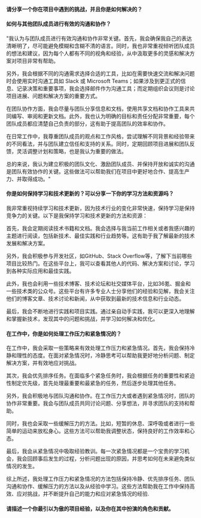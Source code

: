 #### 请分享一个你在项目中遇到的挑战，并且你是如何解决的？
#### 如何与其他团队成员进行有效的沟通和协作？
"我认为与团队成员进行有效沟通和协作非常关键。首先，我会确保我自己的表达清晰明了，尽可能避免模糊和含糊不清的语言。同时，我也非常重视倾听团队成员的想法和建议，因为每个人都有不同的视角和经验，从中汲取更多的灵感和解决方案对项目非常有帮助。

另外，我会根据不同的沟通需求选择合适的工具，比如在需要快速交流和解决问题时会使用实时沟通工具如 Slack 或 Microsoft Teams；如果涉及到更正式的信息、记录决策和重要事项，我会选择邮件作为沟通工具；而定期组织会议则是讨论项目进展、问题和解决方案的重要方式。

在团队协作方面，我会尽量与团队分享信息和文档，使用共享文档和协作工具来共同编写、审阅和更新文档。此外，我也认为明确的目标和责任分配非常重要，每个团队成员都应清楚自己负责的部分，这有助于提高团队的效率和协作。

在日常工作中，我尊重团队成员的观点和工作风格，尝试理解不同背景和经验带来的不同看法，并与团队建立信任和支持的关系。同时，定期回顾项目进展和团队反馈，灵活调整计划和策略，也是我认为重要的做法。

总的来说，我认为建立积极的团队文化、激励团队成员、并保持开放和诚实的沟通是团队有效协作的关键。这些做法可以帮助我们在项目中更好地合作、提高生产力、并取得成功。" 

#### 你是如何保持学习和技术更新的？可以分享一下你的学习方法和资源吗？
我非常重视持续学习和技术更新，因为技术行业的变化非常快速，保持学习是保持竞争力的关键。以下是我保持学习和技术更新的方法和资源：

首先，我会定期阅读技术书籍和文档。我会选择与我当前工作相关或者我感兴趣的主题进行阅读，包括新技术、最佳实践和行业趋势等。这有助于我了解最新的技术发展和解决方案。

另外，我会积极参与开发社区，如GitHub、Stack Overflow等，了解下当前哪些项目比较热门。在这些平台上，我可以查看其他人的代码、解决方案和讨论，学习到各种实际应用和最佳实践。

此外，我也会利用一些技术博客、技术论坛和社交媒体平台，比如36氪、掘金和一些技术类的公众号。这些平台有许多专业人士分享他们的经验和见解，我会关注他们的博客文章、技术讨论和新闻，从中获取到最新的技术信息和行业动态。

最后，我会不断地进行实践和项目实践。通过亲自动手实践，我可以更深入地理解和掌握新技术，发现其中的问题和挑战，并学习如何解决和优化。


#### 在工作中，你是如何处理工作压力和紧急情况的？
在工作中，我会采取一些策略来有效处理工作压力和紧急情况。首先，我会保持冷静和理性的态度。在面对紧急情况时，冷静思考可以帮助我更好地分析问题、制定解决方案，并有效地应对挑战。

其次，我会优先排序任务。在面临多个紧急任务时，我会根据任务的重要性和紧迫性制定优先级，首先处理最重要和最紧急的任务，然后逐步处理其他任务。

另外，我会积极地与团队沟通和协作。在工作压力大或者遇到紧急情况时，团队的协作非常重要。我会与团队成员共同讨论问题、分享想法，并寻求团队的支持和帮助。

同时，我也会采取一些缓解压力的方法。比如，短暂的休息、深呼吸或者进行一些简单的运动来放松身心。这些方法可以帮助我调整状态，保持良好的工作效率和心态。

最后，我会从紧急情况中吸取经验教训。每一次紧急情况都是一个宝贵的学习机会，我会回顾事后发生的过程，分析问题出现的原因，并思考如何在未来避免类似情况的发生。

综上所述，我处理工作压力和紧急情况的方法包括保持冷静、优先排序任务、团队沟通和协作、缓解压力的方法以及从经验中学习。这些方法帮助我在工作中保持高效、应对挑战，并不断提升自己的能力和应对紧急情况的经验.

#### 请描述一个你最引以为傲的项目经验，以及你在其中扮演的角色和贡献。